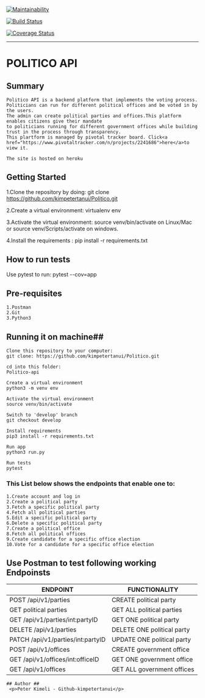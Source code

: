 [![Maintainability](https://api.codeclimate.com/v1/badges/494a680484727eb34440/maintainability)](https://codeclimate.com/github/kimpetertanui/Politico/maintainability)

[![Build Status](https://travis-ci.org/kimpetertanui/Politico.png?branch=develop)](https://travis-ci.org/kimpetertanui/Politico)

[![Coverage Status](https://coveralls.io/repos/github/kimpetertanui/Politico/badge.png?branch=develop)](https://coveralls.io/github/kimpetertanui/Politico?branch=develop)




- - - -

# POLITICO API #


## Summary ##

    Politico API is a backend platform that implements the voting process.
    Politicians can run for different political offices and be voted in by the users.
    The admin can create political parties and offices.This platform enables citizens give their mandate
    to politicians running for different government offices while building trust in the process through transparency.
    This plartform is managed by pivotal tracker board. Click<a href="https://www.pivotaltracker.com/n/projects/2241686">here</a>to view it.

    The site is hosted on heroku

## Getting Started ##

  1.Clone the repository by doing: git clone  https://github.com/kimpetertanui/Politico.git

  2.Create a virtual environment: virtualenv env

  3.Activate the virtual environment: source venv/bin/activate on Linux/Mac or source venv/Scripts/activate on windows.

  4.Install the requirements : pip install -r requirements.txt

## How to run tests ##
   Use pytest to run: pytest --cov=app

## Pre-requisites ##
    1.Postman
    2.Git
    3.Python3

 ## Running it on machine##
    Clone this repository to your computer:
    git clone: https://github.com/kimpetertanui/Politico.git

    cd into this folder:
    Politico-api

    Create a virtual environment
    python3 -m venv env

    Activate the virtual environment
    source venv/bin/activate

    Switch to 'develop' branch
    git checkout develop

    Install requirements
    pip3 install -r requirements.txt

    Run app
    python3 run.py

    Run tests
    pytest


### This List below shows the endpoints that enable one to: ###

    1.Create account and log in
    2.Create a political party
    3.Fetch a specific political party
    4.Fetch all political parties
    5.Edit a specific political party
    6.Delete a specific political party
    7.Create a political office
    8.Fetch all political offices
    9.Create candidate for a specific office election
    10.Vote for a candidate for a specific office election


## Use Postman to test following working Endpoinsts ##
   ENDPOINT  |    FUNCTIONALITY
------------- | -------------
POST /api/v1/parties   | CREATE political party
GET political parties  | GET ALL political parties
GET /api/v1/parties/int:partyID | GET ONE political party
DELETE /api/v1/parties | DELETE ONE political party
PATCH /api/v1/parties/int:partyID|UPDATE ONE political party
POST /api/v1/offices  | CREATE government office
GET /api/v1/offices/int:officeID | GET ONE government office
GET /api/v1/offices | GET ALL government offices


```
## Author ##
 <p>Peter Kimeli - Github-kimpetertanui</p>

```







